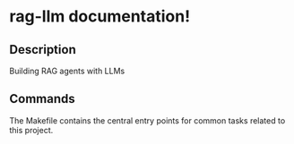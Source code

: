 # rag-llm documentation!

## Description

Building RAG agents with LLMs

## Commands

The Makefile contains the central entry points for common tasks related to this project.


